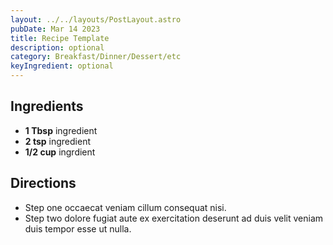 ```yaml
---
layout: ../../layouts/PostLayout.astro
pubDate: Mar 14 2023
title: Recipe Template
description: optional
category: Breakfast/Dinner/Dessert/etc
keyIngredient: optional
---
```


## Ingredients
<!-- Tablespoons = Tbsp | Teaspons = tsp | Cup = cup | lb/oz/g = lowercase -->
- **1 Tbsp** ingredient
- **2 tsp** ingredient
- **1/2 cup** ingrdient

## Directions
- Step one occaecat veniam cillum consequat nisi.
- Step two dolore fugiat aute ex exercitation deserunt ad duis velit veniam duis tempor esse ut nulla.
